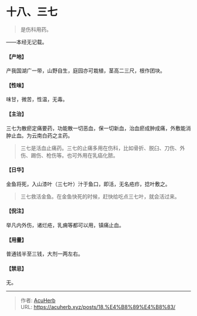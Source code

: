 # 十八、三七


> 是伤科用药。

——本经无记载。
#### 【产地】
产我国湖广一带，山野自生，庭园亦可栽植，茎高二三尺，根作团块。
#### 【性味】
味甘，微苦，性温，无毒。
#### 【主治】
三七为散瘀定痛要药，功能散一切恶血，保一切新血，治血瘀成肿成痛，外敷能消肿止血。为云南白药之主药。

> 三七是活血止痛药。三七的止痛多用在伤科，比如骨折、脱臼、刀伤、外伤、踢伤、枪伤等。也可外用在乳癌化脓。

#### 【日华】
金鱼将死，入山漆叶（三七叶）汁于鱼口，即活，无名疮疖，捻叶敷之。

> 三七救活金鱼。在金鱼快死的时候，赶快给吃点三七叶，就会活过来。

#### 【倪注】
举凡内外伤，诸烂疮，乳痈等都可以用，镇痛止血。
#### 【用量】
普通钱半至三钱，大剂一两左右。
#### 【禁忌】
无。

---

> 作者: [AcuHerb](https://acuherb.xyz)  
> URL: https://acuherb.xyz/posts/18.%E4%B8%89%E4%B8%83/  

